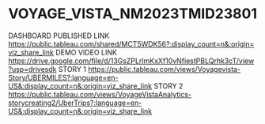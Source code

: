 # VOYAGE_VISTA_NM2023TMID23801
DASHBOARD PUBLISHED LINK
https://public.tableau.com/shared/MCT5WDK56?:display_count=n&:origin=viz_share_link
DEMO VIDEO LINK
https://drive.google.com/file/d/13GsZPLrImKxXf10vNfiestPBLQrhk3cT/view?usp=drivesdk
STORY 1
https://public.tableau.com/views/Voyagevista-Story/UBERMILES?:language=en-US&:display_count=n&:origin=viz_share_link
STORY 2
https://public.tableau.com/views/VoyageVistaAnalytics-storycreating2/UberTrips?:language=en-US&:display_count=n&:origin=viz_share_link
